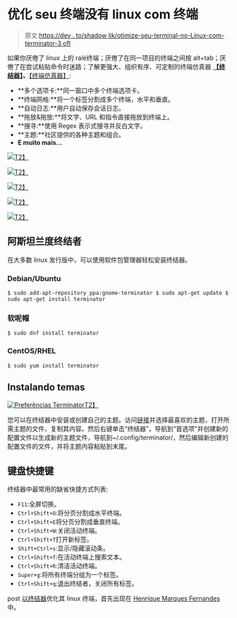 # 优化 seu 终端没有 linux com 终端

> 原文:[https://dev . to/shadow lik/otimize-seu-terminal-no-Linux-com-terminator-3 ofl](https://dev.to/shadowlik/otimize-seu-terminal-no-linux-com-terminator-3ofl)

如果你厌倦了 linux 上的 ralé终端；厌倦了在同一项目的终端之间按 alt+tab；厌倦了在尝试粘贴命令时迷路；了解更强大、组织有序、可定制的终端仿真器 **[【终结器】](https://terminator-gtk3.readthedocs.io/en/latest/)、**[【终端仿真器】](https://terminator-gtk3.readthedocs.io/en/latest/):

*   **多个选项卡:**同一窗口中多个终端选项卡。
*   **终端网格:**将一个标签分割成多个终端，水平和垂直。
*   **自动日志:**用户自动保存会话日志。
*   **拖放&拖放:**将文字、URL 和指令直接拖放到终端上。
*   **搜寻:**使用 Regex 表示式搜寻并反白文字。
*   **主题:**社区提供的各种主题和组合。
*   **E muito mais…**

[![](../Images/9202a4661d3e2d69061e9fb638ba81c0.png)T2】](https://marquesfernandes.com/wp-content/uploads/2019/03/Screenshot-from-2019-03-19-00-30-58-1024x576.png)

[![](../Images/1e01bd37813988a5db1ebdf9614f4caa.png)T2】](https://marquesfernandes.com/wp-content/uploads/2019/03/Screenshot-from-2019-03-19-00-30-35-1024x576.png)

[![](../Images/1c0eda00b21fbc36bf4653884dfcfc03.png)T2】](https://marquesfernandes.com/wp-content/uploads/2019/03/Screenshot-from-2019-03-19-00-30-09-1024x576.png)

[![](../Images/961dccbc33d0afe964693d9b9d1c2b67.png)T2】](https://marquesfernandes.com/wp-content/uploads/2019/03/terminator-2-1024x517.png)

[![](../Images/544cc215c8599ecfb1721cd73833cf7c.png)T2】](https://marquesfernandes.com/wp-content/uploads/2019/03/Screenshot-from-2019-03-19-00-38-41-1024x576.png)

## [](#instalando-o-terminator)阿斯坦兰度终结者

在大多数 linux 发行版中，可以使用软件包管理器轻松安装终结器。

### [](#debianubuntu)Debian/Ubuntu

```
$ sudo add-apt-repository ppa:gnome-terminator $ sudo apt-get update $ sudo apt-get install terminator 
```

### [](#fedora)软呢帽

```
$ sudo dnf install terminator 
```

### [](#centosrhel)CentOS/RHEL

```
$ sudo yum install terminator 
```

## [](#instalando-temas)Instalando temas

[![Preferências Terminator](../Images/d7b7628008a032c3927cd0920be416df.png)T2】](https://res.cloudinary.com/practicaldev/image/fetch/s--UxtdNlnp--/c_limit%2Cf_auto%2Cfl_progressive%2Cq_auto%2Cw_880/https://marquesfernandes.com/wp-content/uploads/2019/03/image.png)

您可以在终结器中安装或创建自己的主题。访问[链接](https://github.com/mbadolato/iTerm2-Color-Schemes)并选择最喜欢的主题，打开所需主题的文件，复制其内容。然后右键单击“终结器”，导航到“首选项”并创建新的配置文件以生成新的主题文件，导航到~/.config/terminator/，然后编辑新创建的配置文件的文件，并将主题内容粘贴到末尾。

## [](#atalhos-de-teclado)键盘快捷键

终结器中最常用的缺省快捷方式列表:

*   `F11`:全屏切换。
*   `Ctrl+Shift+O`:将分页分割成水平终端。
*   `Ctrl+Shift+E`将分页分割成垂直终端。
*   `Ctrl+Shift+W`:关闭活动终端。
*   `Ctrl+Shift+T`打开新标签。
*   `Shift+Ctrl+s`:显示/隐藏滚动条。
*   `Ctrl+Shift+f`:在活动终端上搜索文本。
*   `Ctrl+Shift+R`:清洁活动终端。
*   `Super+g`:将所有终端分组为一个标签。
*   `Ctrl+Shift+q`:退出终结者，关闭所有标签。

post [以终结器](https://marquesfernandes.com/2019/03/19/otimize-seu-terminal-no-liux-com-terminator/)优化其 linux 终端，首先出现在 [Henrique Marques Fernandes](https://marquesfernandes.com) 中。